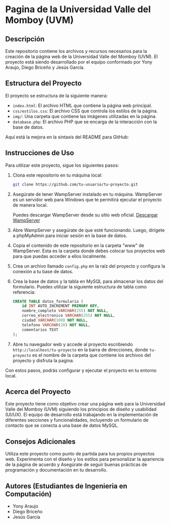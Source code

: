 # Pagina de la Universidad Valle del Momboy (UVM)

## Descripción
Este repositorio contiene los archivos y recursos necesarios para la creación de la página web de la Universidad Valle del Momboy (UVM). El proyecto está siendo desarrollado por el equipo conformado por Yony Araujo, Diego Briceño y Jesús García.

## Estructura del Proyecto
El proyecto se estructura de la siguiente manera:
- `index.html`: El archivo HTML que contiene la página web principal.
- `css/estilos.css`: El archivo CSS que controla los estilos de la página.
- `img/`: Una carpeta que contiene las imágenes utilizadas en la página.
- `database.php`: El archivo PHP que se encarga de la interacción con la base de datos.

Aquí está la mejora en la sintaxis del README para GitHub:

## Instrucciones de Uso

Para utilizar este proyecto, sigue los siguientes pasos:

1. Clona este repositorio en tu máquina local:

   ```bash
   git clone https://github.com/tu-usuario/tu-proyecto.git
   ```

2. Asegúrate de tener WampServer instalado en tu máquina. WampServer es un servidor web para Windows que te permitirá ejecutar el proyecto de manera local.

   Puedes descargar WampServer desde su sitio web oficial. [Descargar WampServer](http://www.wampserver.com/)

3. Abre WampServer y asegúrate de que esté funcionando. Luego, dirígete a phpMyAdmin para iniciar sesión en la base de datos.

4. Copia el contenido de este repositorio en la carpeta "www" de WampServer. Esta es la carpeta donde debes colocar tus proyectos web para que puedas acceder a ellos localmente.

6. Crea un archivo llamado `config.php` en la raíz del proyecto y configura la conexión a tu base de datos.
   
7. Crea la base de datos y la tabla en MySQL para almacenar los datos del formulario. Puedes utilizar la siguiente estructura de tabla como referencia:

   ```sql
   CREATE TABLE datos_formulario (
       id INT AUTO_INCREMENT PRIMARY KEY,
       nombre_completo VARCHAR(255) NOT NULL,
       correo_electronico VARCHAR(255) NOT NULL,
       ciudad VARCHAR(100) NOT NULL,
       telefono VARCHAR(20) NOT NULL,
       comentarios TEXT
   );
   ```

8. Abre tu navegador web y accede al proyecto escribiendo `http://localhost/tu-proyecto` en la barra de direcciones, donde `tu-proyecto` es el nombre de la carpeta que contiene los archivos del proyecto y disfruta la pagina.

Con estos pasos, podrás configurar y ejecutar el proyecto en tu entorno local.

## Acerca del Proyecto
Este proyecto tiene como objetivo crear una página web para la Universidad Valle del Momboy (UVM) siguiendo los principios de diseño y usabilidad (UI/UX). El equipo de desarrollo está trabajando en la implementación de diferentes secciones y funcionalidades, incluyendo un formulario de contacto que se conecta a una base de datos MySQL.

## Consejos Adicionales
Utiliza este proyecto como punto de partida para tus propios proyectos web.
Experimenta con el diseño y los estilos para personalizar la apariencia de la página de acuerdo y
Asegúrate de seguir buenas prácticas de programación y documentación en tu desarrollo.

## Autores (Estudiantes de Ingenieria en Computación)

- Yony Araujo
- Diego Briceño
- Jesús García
